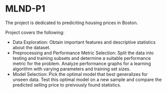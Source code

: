 # MLND-P1
The project is dedicated to prediciting housing prices in Boston.

Project covers the following:
- Data Exploration: Obtain important features and descriptive statistics about the dataset.
- Preprocessing and Performance Metric Selection: Split the data into testing and training subsets and determine a suitable performance metric for the problem. Analyze performance graphs for a learning algorithm with varying parameters and training set sizes. 
- Model Selection: Pick the optimal model that best generalizes for unseen data. Test this optimal model on a new sample and compare the predicted selling price to preivously found statistics.
